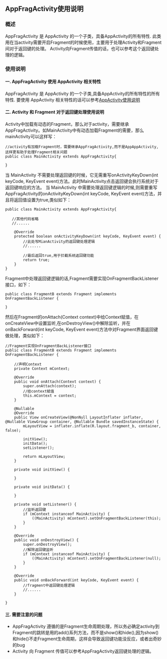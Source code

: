 ## AppFragActivity使用说明

### 概述
AppFragActivity 是 AppActivity 的一个子类，具备AppActivity的所有特性.
此类用在当activity需要开启Fragment的时候使用，主要用于处理Activity和Fragment间对于返回键的处理。
Activity向Fragment传值的话，也可以参考这个返回键处理的逻辑。

### 使用说明
#### 一. AppFragActivity 使用 AppActivity 相关特性
AppFragActivity 是 AppActivity 的一个子类,具备AppActivity的所有特性的所有特性.
要使用 AppActivity 相关特性的话可以参考[AppActivity使用说明](https://github.com/ShaoqiangPei/AndroidLibrary/blob/master/read/AppActivity%E4%BD%BF%E7%94%A8%E8%AF%B4%E6%98%8E.md)  
#### 二. Activity 和 Fragment 对于返回键处理使用说明
Activity中加载有动态的Fragment，那么对于activity，需要继承AppFragActivity。如MainActivity中有动态加载Fragment的需要，那么mainActivity可以这样写：
```
//activity有加载Fragment时，需要继承AppFragActivity,而不是AppAppActivity,这样更有助于处理Fragment相关问题
public class MainActivity extends AppFragActivity{

}
```
当 MainActivity 不需要处理返回键的时候，它无需重写onActivityKeyDown(int keyCode, KeyEvent event)方法。此时MainActivity点击返回键会执行系统对于返回键响应的方法。
当 MainActivity 中需要处理返回键逻辑的时候,则需要重写AppFragActivity的onActivityKeyDown(int keyCode, KeyEvent event)方法，并且将返回值设置为true,类似如下：
```
public class MainActivity extends AppFragActivity{

   //其他代码省略
   //......

    @Override
    protected boolean onActivityKeyDown(int keyCode, KeyEvent event) {
        //此处写MianActivity的返回键处理逻辑
        //......

        //最后返回true,用于拦截系统返回键功能
        return true;
    }
}
```
Fragment中处理返回键逻辑的话,Fragment需要实现OnFragmentBackListener接口，如下：
```
public class FragmentB extends Fragment implements OnFragmentBackListener {

}
```
然后在Fragment的onAttach(Context context)中给Context赋值，在onCreateView中设置监听,在onDestroyView()中解除监听，并在onBackForward(int keyCode, KeyEvent event)方法中对Fragment界面返回键做处理，类似如下：
```
//Fragment实现OnFragmentBackListener接口
public class FragmentB extends Fragment implements OnFragmentBackListener {

    //声明Context
    private Context mContext;
    
    @Override
    public void onAttach(Context context) {
        super.onAttach(context);
        //给context赋值
        this.mContext = context;
    }
    
    @Nullable
    @Override
    public View onCreateView(@NonNull LayoutInflater inflater, @Nullable ViewGroup container, @Nullable Bundle savedInstanceState) {
        mLayoutView = inflater.inflate(R.layout.fragment_b, container, false);

        initView();
        initData();
        setListener();
        
        return mLayoutView;
    }
    
    private void initView() {
        
    }

    private void initData() {
        
    }

    private void setListener() {
        //监听返回键
        if (mContext instanceof MainActivity) {
            ((MainActivity) mContext).setOnFragmentBackListener(this);
        }
    }
    
    @Override
    public void onDestroyView() {
        super.onDestroyView();
        //解除返回键监听
        if (mContext instanceof MainActivity) {
            ((MainActivity) mContext).setOnFragmentBackListener(null);
        }
    }
    
    @Override
    public void onBackForward(int keyCode, KeyEvent event) {
        //fragment中返回键处理逻辑
        //......
    }
    
}
```
#### 三. 需要注意的问题
- AppFragActivity 遵循的是Fragment生命周期处理，所以务必确定activity到Fragment的跳转是用的add()系列方法，而不是show()和hide(),因为show()和hide()不走Fragment生命周期，这样会导致返回键功能没反应，或者出奇妙的bug
- Activity 向 Fragment 传值可以参考AppFragActivity返回键处理的逻辑。
